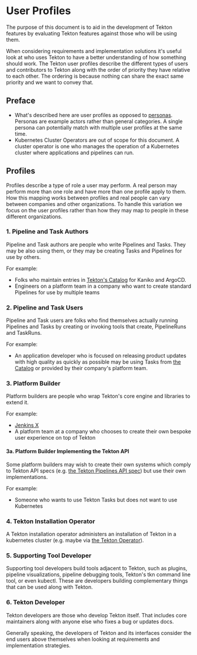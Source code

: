 # User Profiles

The purpose of this document is to aid in the development of Tekton features by evaluating Tekton features against those who will be using them.

When considering requirements and implementation solutions it's useful look at who uses Tekton to have a better understanding of how something should work. The Tekton user profiles describe the different types of users and contributors to Tekton along with the order of priority they have relative to each other. The ordering is because nothing can share the exact same priority and we want to convey that.

## Preface

* What's described here are user profiles as opposed to [personas](https://en.wikipedia.org/wiki/Persona#In_user_experience_design). Personas are example actors rather than general categories. A single persona can potentially match with multiple user profiles at the same time.
* Kubernetes Cluster Operators are out of scope for this document. A cluster operator is one who manages the operation of a Kubernetes cluster where applications and pipelines can run.

## Profiles

Profiles describe a type of role a user may perform. A real person may perform more than one role and have more than one profile apply to them. How this mapping works between profiles and real people can vary between companies and other organizations. To handle this variation we focus on the user profiles rather than how they may map to people in these different organizations.

### 1. Pipeline and Task Authors

Pipeline and Task authors are people who write Pipelines and Tasks. They may be also using them, or they may be creating Tasks and Pipelines for use by others.

For example:
* Folks who maintain entries in [Tekton's Catalog](https://github.com/tektoncd/catalog) for Kaniko and ArgoCD.
* Engineers on a platform team in a company who want to create standard Pipelines for use by multiple teams

### 2. Pipeline and Task Users

Pipeline and Task users are folks who find themselves actually running Pipelines and Tasks by creating or invoking tools that create, PipelineRuns and TaskRuns.

For example:
* An application developer who is focused on releasing product updates with high quality as quickly as possible may be using Tasks from [the Catalog](https://github.com/tektoncd/catalog) or provided by their company's platform team.

### 3. Platform Builder

Platform builders are people who wrap Tekton's core engine and libraries to extend it.

For example:
* [Jenkins X](https://github.com/jenkins-x/jx)
* A platform team at a company who chooses to create their own bespoke user experience on top of Tekton

#### 3a. Platform Builder Implementing the Tekton API

Some platform builders may wish to create their own systems which comply to Tekton API specs (e.g.
[the Tekton Pipelines API spec](https://github.com/tektoncd/pipeline/blob/master/docs/api-spec.md)) but use their own
implementations.

For example:
* Someone who wants to use Tekton Tasks but does not want to use Kubernetes

### 4. Tekton Installation Operator

A Tekton installation operator administers an installation of Tekton in a kubernetes cluster (e.g. maybe via [the Tekton Operator](https://github.com/tektoncd/operator)).

### 5. Supporting Tool Developer

Supporting tool developers build tools adjacent to Tekton, such as plugins, pipeline visualizations, pipeline debugging tools, Tekton's tkn command line tool, or even kubectl. These are developers building complementary things that can be used along with Tekton.

### 6. Tekton Developer

Tekton developers are those who develop Tekton itself. That includes core maintainers along with anyone else who fixes a bug or updates docs.

Generally speaking, the developers of Tekton and its interfaces consider the end users above themselves when looking at requirements and implementation strategies.
